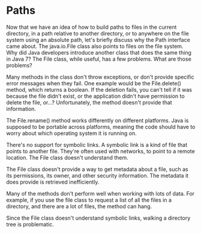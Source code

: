 # Paths
Now that we have an idea of how to build paths to files in the current directory, in a path relative
to another directory, or to anywhere on the file system using an absolute path, let's briefly discuss 
why the Path interface came about.  The java.io.File class also points to files on the file system.  Why
did Java developers introduce another class that does the same thing in Java 7?  The File class, while 
useful, has a few problems.  What are those problems?

Many methods in the class don't throw exceptions, or don't provide specific error messages when they fail.
One example would be the File.delete() method, which returns a boolean.  If the deletion fails, you can't 
tell if it was because the file didn't exist, or the application didn't have permission to delete the file,
or...? Unfortunately, the method doesn't provide that information.

The File.rename() method works differently on different platforms.  Java is supposed to be portable across
platforms, meaning the code should have to worry about which operating system it is running on.

There's no support for symbolic links.  A symbolic link is a kind of file that points to another file.
They're often used with networks, to point to a remote location.  The File class doesn't understand them.

The File class doesn't provide a way to get metadata about a file, such as its permissions, its owner, and
other security information.  The metadata it does provide is retrieved inefficiently. 

Many of the methods don't perform well when working with lots of data.  For example, if you use the file 
class to request a list of all the files in a directory, and there are a lot of files, the method can hang.

Since the File class doesn't understand symbolic links, walking a directory tree is problematic.